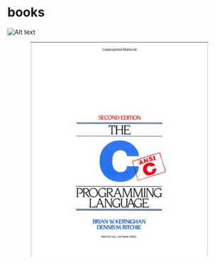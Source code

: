 # books

![Alt text](https://github.com/briceaugustyn/books/C_5th_edition.png?raw=true "C 5th Edition")


<div align="center">
    <img src="/C_5th_edition.png" width="400px"</img> 
</div>
